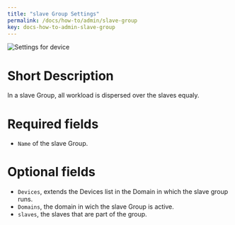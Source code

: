 ```yaml
---
title: "slave Group Settings"
permalink: /docs/how-to/admin/slave-group
key: docs-how-to-admin-slave-group
---
```


![Settings for device](/assets/images/slave_group_settings.png)

# Short Description
In a slave Group, all workload is dispersed over the slaves equaly.

# Required fields
- `Name` of the slave Group.

# Optional fields
- `Devices`, extends the Devices list in the Domain in which the slave group runs.
- `Domains`, the domain in wich the slave Group is active.
- `slaves`, the slaves that are part of the group.
